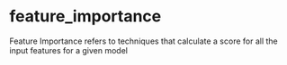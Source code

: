 # feature_importance
Feature Importance refers to techniques that calculate a score for all the input features for a given model
